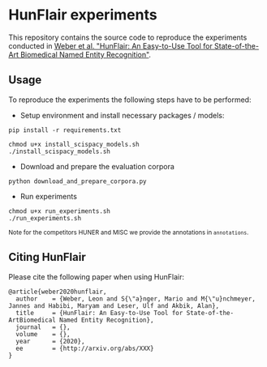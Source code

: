 # HunFlair experiments
This repository contains the source code to reproduce the experiments conducted in [Weber et al. 
"HunFlair: An Easy-to-Use Tool for State-of-the-Art Biomedical Named Entity Recognition"]().

## Usage
To reproduce the experiments the following steps have to be performed:
* Setup environment and install necessary packages / models:
~~~
pip install -r requirements.txt

chmod u+x install_scispacy_models.sh
./install_scispacy_models.sh
~~~
* Download and prepare the evaluation corpora
~~~
python download_and_prepare_corpora.py 
~~~
* Run experiments
~~~
chmod u+x run_experiments.sh
./run_experiments.sh
~~~

<sub>Note for the competitors HUNER and MISC we provide the annotations in `annotations`.</sub>

## Citing HunFlair
Please cite the following paper when using HunFlair:
~~~
@article{weber2020hunflair,
  author    = {Weber, Leon and S{\"a}nger, Mario and M{\"u}nchmeyer, Jannes and Habibi, Maryam and Leser, Ulf and Akbik, Alan},
  title     = {HunFlair: An Easy-to-Use Tool for State-of-the-ArtBiomedical Named Entity Recognition},
  journal   = {},
  volume    = {},
  year      = {2020},
  ee        = {http://arxiv.org/abs/XXX}
}
~~~







